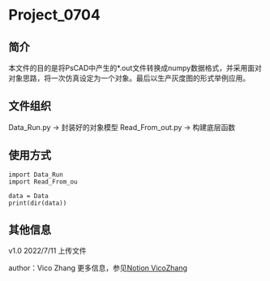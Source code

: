# Project_0704

## 简介 
本文件的目的是将PsCAD中产生的*.out文件转换成numpy数据格式，并采用面对对象思路，将一次仿真设定为一个对象。最后以生产灰度图的形式举例应用。

## 文件组织
Data_Run.py -> 封装好的对象模型
Read_From_out.py -> 构建底层函数

## 使用方式
```
import Data_Run
import Read_From_ou

data = Data
print(dir(data))
```

## 其他信息
v1.0 2022/7/11 上传文件

author：Vico Zhang
更多信息，参见[Notion VicoZhang](https://www.notion.so/Program-for-turn-out-to-ndarray-0a3e38dad9a54de79b55f27f0afea974)
